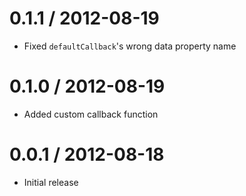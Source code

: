 
0.1.1 / 2012-08-19 
==================

  * Fixed `defaultCallback`'s wrong data property name

0.1.0 / 2012-08-19 
==================

  * Added custom callback function

0.0.1 / 2012-08-18 
==================

  * Initial release
